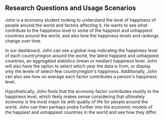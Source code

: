 ## Research Questions and Usage Scenarios
John is a economy student looking to understand the level of happiness of people around the world and factors affecting it. He wants to see what contribute to the happiness level to some of the happiest and unhappiest countries around the world, and also how the happiness levels and rankings change over time.

In our dashboard, John can see a global map indicating the happiness level of each country/region around the world, the latest happiest and unhappiest countries, an aggregated statistics (mean or median) happiness level. John will also have the option to select which year the data is from, or display only the levels of select-few country/region's happiness. Additionally, John can also see how on average each factor contributes a person's happiness level.

Hypothetically, John finds that the economy factor contributes mostly to the happiness level, which likely makes sense considering that ultimately economy is the most major tie with quality of life for people around the world. John can then perhaps probe further into the economic models of the happiest and unhappiest countries in the world and see how they differ.